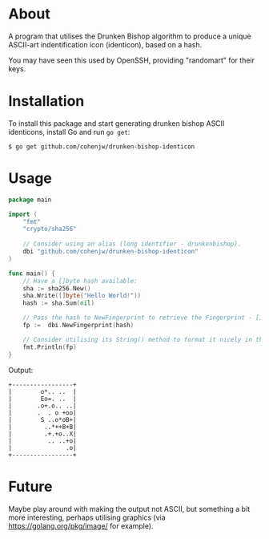 # About
A program that utilises the Drunken Bishop algorithm to produce a unique ASCII-art indentification icon (identicon), based on a hash.

You may have seen this used by OpenSSH, providing "randomart" for their keys.

# Installation
To install this package and start generating drunken bishop ASCII identicons, install Go and run `go get`:

```console
$ go get github.com/cohenjw/drunken-bishop-identicon
```

# Usage
```go
package main

import (
	"fmt"
	"crypto/sha256"
	
	// Consider using an alias (long identifier - drunkenbishop).
	dbi "github.com/cohenjw/drunken-bishop-identicon"
)

func main() {
	// Have a []byte hash available:
	sha := sha256.New()
	sha.Write([]byte("Hello World!"))
	hash := sha.Sum(nil)

	// Pass the hash to NewFingerprint to retrieve the Fingerprint - [][]rune
	fp :=  dbi.NewFingerprint(hash)

	// Consider utilising its String() method to format it nicely in the terminal:
	fmt.Println(fp)
}
```


Output:
```
+-----------------+
|        o*.. ..  |
|        Eo=. ..  |
|       .o+.o.. ..|
|       .  . o +oo|
|        S ..o*oB+|
|         ..*++B+B|
|         .+.+o..X|
|          .. ..+o|
|               .o|
+-----------------+
```

# Future
Maybe play around with making the output not ASCII, but something a bit more interesting, perhaps utilising graphics (via https://golang.org/pkg/image/ for example).
